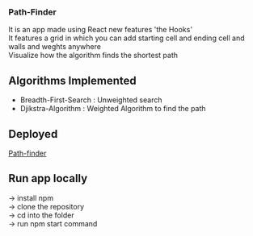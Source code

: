 ### Path-Finder


It is an app made using React new features 'the Hooks'</br>
It features a grid in which you can add starting cell and ending cell and walls and weghts anywhere</br>
Visualize how the algorithm finds the shortest path

## Algorithms Implemented

- Breadth-First-Search : Unweighted search
- Djikstra-Algorithm : Weighted Algorithm to find the path

## Deployed 
[Path-finder](https://yudhishthira1406.github.io/Path-Finder/)

## Run app locally
-> install npm </br>
-> clone the repository</br>
-> cd into the folder</br>
->  run npm start command</br>